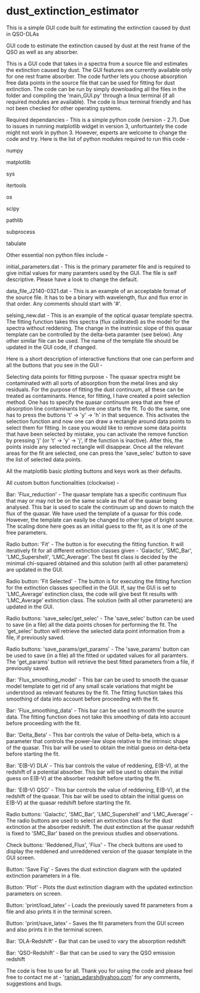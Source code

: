 # dust_extinction_estimator
This is a simple GUI code built for estimating the extinction caused by dust in QSO-DLAs

GUI code to estimate the extinction caused by dust at the rest frame of the QSO as well as any absorber.

This is a GUI code that takes in a spectra from a source file and estimates the extinction caused by dust. The GUI features are currently available only for one rest frame absorber. The code further lets you choose absorption free data points in the source file that can be used for fitting for dust extinction. The code can be run by simply downloading all the files in the folder and compiling the 'main_GUI.py' through a linux terminal (if all required modules are available). The code is linux terminal friendly and has not been checked for other operating systems. 

Required dependancies - This is a simple python code (version - 2.7). Due to issues in running matplotlib widget in version 3, unfortuantely the code might not work in python 3. However, experts are welcome to change the code and try. Here is the list of python modules required to run this code -

numpy

matplotlib

sys

itertools

os

scipy

pathlib

subprocess

tabulate



Other essential non python files include -

initial_parameters.dat - This is the primary parameter file and is required to give initial values for many paramters used by the GUI. The file is self descriptive. Please have a look to change the default.

data_file_J2140-0321.dat - This is an example of an acceptable format of the source file. It has to be a binary with wavelength, flux and flux error in that order. Any comments should start with '#'.

selsing_new.dat - This is an example of the optical quasar template spectra. The fitting function takes this spectra (flux calibrated) as the model for the spectra without reddening. The change in the instrinsic slope of this quasar template can be controlled by the delta-beta paramter (see below). Any other similar file can be used. The name of the template file should be updated in the GUI code, if changed. 



Here is a short description of interactive functions that one can perform and all the buttons that you see in the GUI -


Selecting data points for fitting purpose - The quasar spectra might be contaminated with all sorts of absorption from the metal lines and sky residuals. For the purpose of fitting the dust continuum, all these can be treated as contaminants. Hence, for fitting, I have created a point selection method. One has to specify the quasar continuum area that are free of absorption line contaminants before one starts the fit. To do the same, one has to press the buttons 't' -> 'y' -> 'h' in that sequence. This activates the selection function and now one can draw a rectangle around data points to select them for fitting. In case you would like to remove some data points that have been selected by mistake, you can activate the remove function by pressing 'j' (or 't' -> 'y' -> 'j', if the function is inactive). After this, the points inside any selected rectangle will disappear. Once all the relevant areas for the fit are selected, one can press the 'save_selec' button to save the list of selected data points.

All the matplotlib basic plotting buttons and keys work as their defaults.



All custom button functionalities (clockwise) -

Bar: 'Flux_reduction' - The quasar template has a specific continuum flux that may or may not be on the same scale as that of the quasar being analysed. This bar is used to scale the continuum up and down to match the flux of the quasar. We have used the template of a quasar for this code. However, the template can easily be changed to other type of bright source. The scaling done here goes as an initial guess to the fit, as it is one of the free parameters.

Radio button: 'Fit' - The button is for executing the fitting function. It will iteratively fit for all different extinction classes given - 'Galactic', 'SMC_Bar', 'LMC_Supershell', 'LMC_Average'. The best fit class is decided by the minimal chi-squared obtained and this solution (with all other parameters) are updated in the GUI.   


Radio button: 'Fit Selected' - The button is for executing the fitting function for the extinction classes specified in the GUI. If, say the GUI is set to 'LMC_Average' extinction class, the code will give best fit results with 'LMC_Average' extinction class. The solution (with all other parameters) are updated in the GUI.  


Radio buttons: 'save_selec/get_selec' - The 'save_selec' button can be used to save (in a file) all the data points chosen for performing the fit. The 'get_selec' button will retrieve the selected data point information from a file, if previously saved.


Radio buttons: 'save_params/get_params' - The 'save_params' button can be used to save (in a file) all the fitted or updated values for all paramters. The 'get_params' button will retrieve the best fitted parameters from a file, if previously saved.


Bar: 'Flux_smoothing_model' - This bar can be used to smooth the quasar model template to get rid of any small scale variations that might be understood as relevant features by the fit. The fitting function takes this smoothing of data into account before proceeding with the fit. 


Bar: 'Flux_smoothing_data' - This bar can be used to smooth the source data. The fitting function does not take this smoothing of data into account before proceeding with the fit.


Bar: 'Delta_Beta' - This bar controls the value of Delta-beta, which is a parameter that controls the power-law slope relative to the intrinsic shape of the quasar. This bar will be used to obtain the initial guess on delta-beta before starting the fit.


Bar: 'E(B-V) DLA' - This bar controls the value of reddening, E(B-V), at the redshift of a potential absorber. This bar will be used to obtain the initial guess on E(B-V) at the absorber redshift before starting the fit.


Bar: 'E(B-V) QSO' - This bar controls the value of reddening, E(B-V), at the redshift of the quasar. This bar will be used to obtain the initial guess on E(B-V) at the quasar redshift before starting the fit.


Radio buttons: 'Galactic', 'SMC_Bar', 'LMC_Supershell' and 'LMC_Average' - The radio buttons are used to select an extinction class for the dust extinction at the absorber redshift. The dust extinction at the quasar redshift is fixed to 'SMC_Bar' based on the previous studies and observations.


Check buttons: 'Reddened_Flux', 'Flux' - The check buttons are used to display the reddened and unreddened version of the quasar template in the GUI screen.


Button: 'Save Fig' - Saves the dust extinction diagram with the updated extinction parameters in a file.


Button: 'Plot' - Plots the dust extinction diagram with the updated extinction parameters on screen.


Button: 'print/load_latex' - Loads the previously saved fit parameters from a file and also prints it in the terminal screen.


Button: 'print/save_latex' - Saves the fit parameters from the GUI screen and also prints it in the terminal screen.


Bar: 'DLA-Redshift' - Bar that can be used to vary the absorption redshift

Bar: 'QSO-Redshift' - Bar that can be used to vary the QSO emission redshift




The code is free to use for all. Thank you for using the code and please feel free to contact me at - 'ranjan_adarsh@yahoo.com' for any comments, suggestions and bugs.
